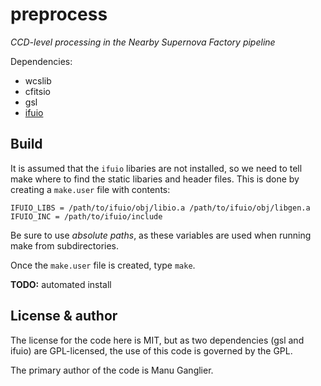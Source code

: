 preprocess
==========

*CCD-level processing in the Nearby Supernova Factory pipeline*

Dependencies:

- wcslib
- cfitsio
- gsl
- [ifuio](http://github.com/snfactory/ifuio)

## Build

It is assumed that the `ifuio` libaries are not installed, so we need
to tell make where to find the static libaries and header files. This
is done by creating a `make.user` file with contents:

```
IFUIO_LIBS = /path/to/ifuio/obj/libio.a /path/to/ifuio/obj/libgen.a
IFUIO_INC = /path/to/ifuio/include
```

Be sure to use *absolute paths*, as these variables are used when
running make from subdirectories.

Once the `make.user` file is created, type `make`.

**TODO:** automated install

## License & author

The license for the code here is MIT, but as two dependencies (gsl and ifuio)
are GPL-licensed, the use of this code is governed by the GPL.

The primary author of the code is Manu Ganglier.